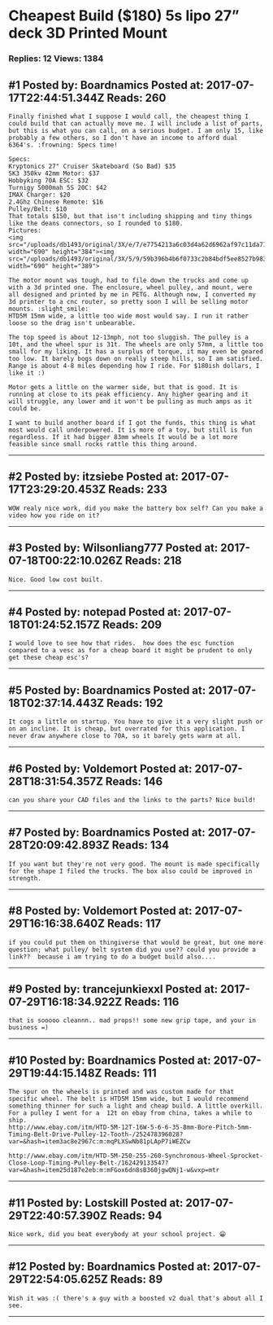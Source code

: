 # Cheapest Build ($180) 5s lipo 27&rdquo; deck 3D Printed Mount

### Replies: 12 Views: 1384

## \#1 Posted by: Boardnamics Posted at: 2017-07-17T22:44:51.344Z Reads: 260

```
Finally finished what I suppose I would call, the cheapest thing I could build that can actually move me. I will include a list of parts, but this is what you can call, on a serious budget. I am only 15, like probably a few others, so I don't have an income to afford dual 6364's. :frowning: Specs time! 

Specs:
Kryptonics 27" Cruiser Skateboard (So Bad) $35
SK3 350kv 42mm Motor: $37
Hobbyking 70A ESC: $32
Turnigy 5000mah 5S 20C: $42
IMAX Charger: $20
2.4Ghz Chinese Remote: $16
Pulley/Belt: $10
That totals $150, but that isn't including shipping and tiny things like the deans connectors, so I rounded to $180.
Pictures:
<img src="/uploads/db1493/original/3X/e/7/e7754213a6c03d4a62d6962af97c11da71df9abb.jpg" width="690" height="384"><img src="/uploads/db1493/original/3X/5/9/59b396b4b6f0733c2b84bdf5ee8527b983c2b7b9.jpg" width="690" height="389">

The motor mount was tough, had to file down the trucks and come up with a 3d printed one. The enclosure, wheel pulley, and mount, were all designed and printed by me in PETG. Although now, I converted my 3d printer to a cnc router, so pretty soon I will be selling motor mounts. :slight_smile:
HTD5M 15mm wide, a little too wide most would say. I run it rather loose so the drag isn't unbearable.

The top speed is about 12-13mph, not too sluggish. The pulley is a 10t, and the wheel spur is 31t. The wheels are only 57mm, a little too small for my liking. It has a surplus of torque, it may even be geared too low. It barely bogs down on really steep hills, so I am satisfied. Range is about 4-8 miles depending how I ride. For $180ish dollars, I like it :) 

Motor gets a little on the warmer side, but that is good. It is running at close to its peak efficiency. Any higher gearing and it will struggle, any lower and it won't be pulling as much amps as it could be.

I want to build another board if I got the funds, this thing is what most would call underpowered. It is more of a toy, but still is fun regardless. If it had bigger 83mm wheels It would be a lot more feasible since small rocks rattle this thing around.
```

---
## \#2 Posted by: itzsiebe Posted at: 2017-07-17T23:29:20.453Z Reads: 233

```
WOW realy nice work, did you make the battery box self? Can you make a video how you ride on it?
```

---
## \#3 Posted by: Wilsonliang777 Posted at: 2017-07-18T00:22:10.026Z Reads: 218

```
Nice. Good low cost built.
```

---
## \#4 Posted by: notepad Posted at: 2017-07-18T01:24:52.157Z Reads: 209

```
I would love to see how that rides.  how does the esc function compared to a vesc as for a cheap board it might be prudent to only get these cheap esc's?
```

---
## \#5 Posted by: Boardnamics Posted at: 2017-07-18T02:37:14.443Z Reads: 192

```
It cogs a little on startup. You have to give it a very slight push or on an incline. It is cheap, but overrated for this application. I never draw anywhere close to 70A, so it barely gets warm at all.
```

---
## \#6 Posted by: Voldemort Posted at: 2017-07-28T18:31:54.357Z Reads: 146

```
can you share your CAD files and the links to the parts? Nice build!
```

---
## \#7 Posted by: Boardnamics Posted at: 2017-07-28T20:09:42.893Z Reads: 134

```
If you want but they're not very good. The mount is made specifically for the shape I filed the trucks. The box also could be improved in strength.
```

---
## \#8 Posted by: Voldemort Posted at: 2017-07-29T16:16:38.640Z Reads: 117

```
if you could put them on thingiverse that would be great, but one more question; what pulley/ belt system did you use?? could you provide a link??  because i am trying to do a budget build also....
```

---
## \#9 Posted by: trancejunkiexxl Posted at: 2017-07-29T16:18:34.922Z Reads: 116

```
that is sooooo cleannn.. mad props!! some new grip tape, and your in business =)
```

---
## \#10 Posted by: Boardnamics Posted at: 2017-07-29T19:44:15.148Z Reads: 111

```
The spur on the wheels is printed and was custom made for that specific wheel. The belt is HTD5M 15mm wide, but I would recommend something thinner for such a light and cheap build. A little overkill. For a pulley I went for a  12t on ebay from china, takes a while to ship. 
http://www.ebay.com/itm/HTD-5M-12T-16W-5-6-6-35-8mm-Bore-Pitch-5mm-Timing-Belt-Drive-Pulley-12-Tooth-/252478396028?var=&hash=item3ac8e2967c:m:mqPLXSwNb81pLApP7iWEZCw

http://www.ebay.com/itm/HTD-5M-250-255-260-Synchronous-Wheel-Sprocket-Close-Loop-Timing-Pulley-Belt-/162429133547?var=&hash=item25d187e2eb:m:mFGox6dn8sB360jgwQNj1-w&vxp=mtr
```

---
## \#11 Posted by: Lostskill Posted at: 2017-07-29T22:40:57.390Z Reads: 94

```
Nice work, did you beat everybody at your school project. 😁
```

---
## \#12 Posted by: Boardnamics Posted at: 2017-07-29T22:54:05.625Z Reads: 89

```
Wish it was :( there's a guy with a boosted v2 dual that's about all I see.
```

---
